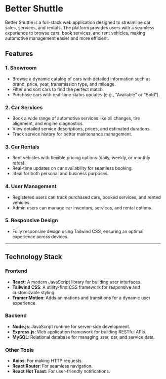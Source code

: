 # Better Shuttle

Better Shuttle is a full-stack web application designed to streamline car sales, services, and rentals. The platform provides users with a seamless experience to browse cars, book services, and rent vehicles, making automotive management easier and more efficient.

## Features

### 1. Showroom

- Browse a dynamic catalog of cars with detailed information such as brand, price, year, transmission type, and mileage.
- Filter and sort cars to find the perfect match.
- Purchase cars with real-time status updates (e.g., "Available" or "Sold").

### 2. Car Services

- Book a wide range of automotive services like oil changes, tire alignment, and engine diagnostics.
- View detailed service descriptions, prices, and estimated durations.
- Track service history for better maintenance management.

### 3. Car Rentals

- Rent vehicles with flexible pricing options (daily, weekly, or monthly rates).
- Real-time updates on car availability for seamless booking.
- Ideal for both personal and business purposes.

### 4. User Management

- Registered users can track purchased cars, booked services, and rented vehicles.
- Admin users can manage car inventory, services, and rental options.

### 5. Responsive Design

- Fully responsive design using Tailwind CSS, ensuring an optimal experience across devices.

---

## Technology Stack

### Frontend

- **React**: A modern JavaScript library for building user interfaces.
- **Tailwind CSS**: A utility-first CSS framework for responsive and customizable styling.
- **Framer Motion**: Adds animations and transitions for a dynamic user experience.

### Backend

- **Node.js**: JavaScript runtime for server-side development.
- **Express.js**: Web application framework for building RESTful APIs.
- **MySQL**: Relational database for managing user, car, and service data.

### Other Tools

- **Axios**: For making HTTP requests.
- **React Router**: For seamless navigation.
- **React Hot Toast**: For user-friendly notifications.
